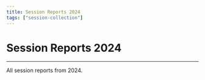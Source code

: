 ```yaml
---
title: Session Reports 2024
tags: ["session-collection"]
---
```

# Session Reports 2024

<hr>

All session reports from 2024.
